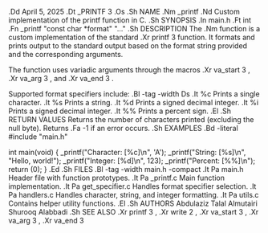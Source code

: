 .Dd April 5, 2025
.Dt _PRINTF 3
.Os
.Sh NAME
.Nm _printf
.Nd Custom implementation of the printf function in C.
.Sh SYNOPSIS
.In main.h
.Ft int
.Fn _printf "const char *format" "..."
.Sh DESCRIPTION
The
.Nm
function is a custom implementation of the standard
.Xr printf 3
function. It formats and prints output to the standard output
based on the format string provided and the corresponding arguments.

The function uses variadic arguments through the macros
.Xr va_start 3 ,
.Xr va_arg 3 ,
and
.Xr va_end 3 .

Supported format specifiers include:
.Bl -tag -width Ds
.It %c
Prints a single character.
.It %s
Prints a string.
.It %d
Prints a signed decimal integer.
.It %i
Prints a signed decimal integer.
.It %%
Prints a percent sign.
.El
.Sh RETURN VALUES
Returns the number of characters printed (excluding the null byte).
Returns
.Fa -1
if an error occurs.
.Sh EXAMPLES
.Bd -literal
#include "main.h"

int main(void)
{
    _printf("Character: [%c]\\n", 'A');
    _printf("String: [%s]\\n", "Hello, world!");
    _printf("Integer: [%d]\\n", 123);
    _printf("Percent: [%%]\\n");
    return (0);
}
.Ed
.Sh FILES
.Bl -tag -width main.h -compact
.It Pa main.h
Header file with function prototypes.
.It Pa _printf.c
Main function implementation.
.It Pa get_specifier.c
Handles format specifier selection.
.It Pa handlers.c
Handles character, string, and integer formatting.
.It Pa utils.c
Contains helper utility functions.
.El
.Sh AUTHORS
Abdulaziz Talal Almutairi  
Shurooq Alabbadi
.Sh SEE ALSO
.Xr printf 3 ,
.Xr write 2 ,
.Xr va_start 3 ,
.Xr va_arg 3 ,
.Xr va_end 3
